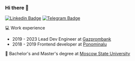 ### Hi there 👋

[![Linkedin Badge](https://img.shields.io/badge/-Stanislavec-0072b1?style=flat&logo=Linkedin&logoColor=white)](https://linkedin.com/in/stanislavec/ "Connect on LinkedIn")
[![Telegram Badge](https://img.shields.io/badge/-@stanislavec-0088CC?style=flat&logo=Telegram&logoColor=white)](https://t.me/stanislavec "Contact on Telegram")

💻 Work experience
* 2019 - 2023 Lead Dev Engineer at [Gazprombank](https://www.gazprombank.ru/)
* 2018 - 2019 Frontend developer at [Ponominalu](https://ponominalu.ru/)

📙 Bachelor's and Master's degree at [Moscow State University](https://www.msu.ru/)
